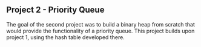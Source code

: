 ## Project 2 - Priority Queue

The goal of the second project was to build a binary heap from scratch that would provide the functionality of a priority queue.
This project builds upon project 1, using the hash table developed there.
